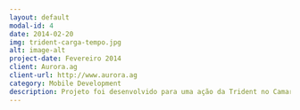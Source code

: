 ```yaml
---
layout: default
modal-id: 4
date: 2014-02-20
img: trident-carga-tempo.jpg
alt: image-alt
project-date: Fevereiro 2014
client: Aurora.ag
client-url: http://www.aurora.ag
category: Mobile Development
description: Projeto foi desenvolvido para uma ação da Trident no Camarote Oficial do Galo da Madrugada. Onde os usuários que quisessem dar uma carga de até 30m em seus smartphones, teriam que participar dessa brincadeira que funcionava da seguinte maneira, Em 8 segundos regressivos o usuário tem que tocar o máximo de vezes possível no <b>botão +</b> para a cor de cada marcador ir subindo de acordo com a quantidade de toques e determinar quanto tempo de carga ganharia no seu smartphone.<br><br> O marcador é uma <b>progress bar</b> customizada controlada por um seletor <b>&lt;level-list&gt;</b> que baseado no percentual alcançado chama o seletor <b>&lt;layer-list&gt;</b> que contém <b>&lt;item&gt;&lt;shape&gt;&lt;corners /&gt;&lt;gradient /&gt;</b> que são os responsáveis por preencher com a cor setada.
---
```

